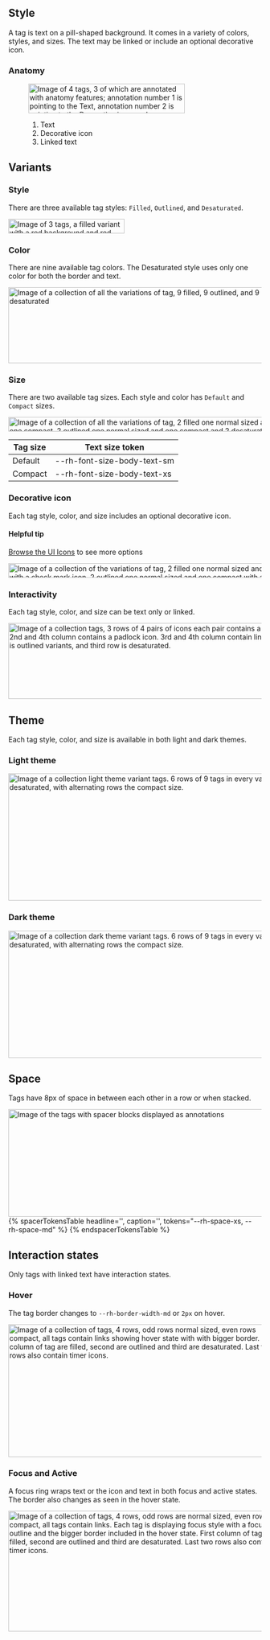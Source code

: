 ## Style

A tag is text on a pill-shaped background. It comes in a variety of colors, 
styles, and sizes. The text may be linked or include an optional decorative 
icon.

### Anatomy

<figure>
  <uxdot-example width-adjustment="311px">
    <img src="../tag-style-anatomy.svg"
        alt="Image of 4 tags, 3 of which are annotated with anatomy features; annotation number 1 is pointing to the Text, annotation number 2 is pointing to the Decorative icon, and annotation number 3 is pointing to the Linked text of a Linked Tag"
        width="311"
        height="59">
  </uxdot-example>
  <figcaption>
    <ol>
      <li>Text</li>
      <li>Decorative icon</li>
      <li>Linked text</li>
    </ol>
  </figcaption>
</figure>

## Variants

### Style

There are three available tag styles: `Filled`, `Outlined`, and `Desaturated`.

<uxdot-example width-adjustment="231px">
  <img src="../tag-style-variants-style.svg"
        alt="Image of 3 tags, a filled variant with a red background and red border, an outlined variant with a white background and red border, and a desaturated variant with a white background and dark grey border"
        width="231"
        height="29">
</uxdot-example>

### Color

There are nine available tag colors. The Desaturated style uses only one color 
for both the border and text.

<uxdot-example width-adjustment="558px">
  <img src="../tag-style-variants-color.svg"
        alt="Image of a collection of all the variations of tag, 9 filled, 9 outlined, and 9 desaturated"
        width="558"
        height="151">
</uxdot-example>

### Size

There are two available tag sizes. Each style and color has `Default` and 
`Compact` sizes.

<uxdot-example width-adjustment="539px">
  <img src="../tag-style-variants-size.svg"
        alt="Image of a collection of all the variations of tag, 2 filled one normal sized and one compact, 2 outlined one normal sized and one compact and 2 desaturated one normal sized and one compact"
        width="539"
        height="29">
</uxdot-example>

<rh-table>

| Tag size | Text size token             |
| -------- | --------------------------- |
| Default  | --rh-font-size-body-text-sm |
| Compact  | --rh-font-size-body-text-xs |

</rh-table>

### Decorative icon

Each tag style, color, and size includes an optional decorative icon.

<rh-alert state="info">
  <h4 slot="header">Helpful tip</h4>
  <p><a href="/icons/">Browse the UI Icons</a> to see more options</p>
</rh-alert>

<uxdot-example width-adjustment="614px">
  <img src="../tag-style-variants-decorative-icon.svg"
        alt="Image of a collection of the variations of tag, 2 filled one normal sized and one compact with a check mark icon, 2 outlined one normal sized and one compact with a check mark icon,  and 2 desaturated  one normal sized and one compact with a check mark icon"
        width="614"
        height="29">
</uxdot-example>

### Interactivity

Each tag style, color, and size can be text only or linked.

<uxdot-example width-adjustment="760px">
  <img src="../tag-style-variants-interactivity.svg"
        alt="Image of a collection tags, 3 rows of 4 pairs of icons each pair contains a tag that is normal size and compact.  2nd and 4th column contains a padlock icon.  3rd and 4th column contain links.  First row are all filled, second row is outlined variants, and third row is desaturated."
        width="760"
        height="151">
</uxdot-example>

## Theme

Each tag style, color, and size is available in both light and dark themes.

### Light theme

<uxdot-example width-adjustment="738px">
  <img src="../tag-style-theme-light.svg"
        alt="Image of a collection light theme variant tags. 6 rows of 9 tags in every variation, filled, outlined, desaturated, with alternating rows the compact size."
        width="738"
        height="253">
</uxdot-example>

### Dark theme

<uxdot-example width-adjustment="738px" color-palette="darkest">
  <img src="../tag-style-theme-dark.svg"
        alt="Image of a collection dark theme variant tags. 6 rows of 9 tags in every variation, filled, outlined, desaturated, with alternating rows the compact size."
        width="738"
        height="253">
</uxdot-example>


## Space

Tags have 8px of space in between each other in a row or when stacked.

<uxdot-example width-adjustment="663px">
  <img src="../tag-style-space.svg"
        alt="Image of the tags with spacer blocks displayed as annotations"
        width="663"
        height="214">
</uxdot-example>

<rh-table>
  {% spacerTokensTable 
      headline='',
      caption='',
      tokens="--rh-space-xs, --rh-space-md" %}
  {% endspacerTokensTable %}
</rh-table>

## Interaction states

Only tags with linked text have interaction states.

### Hover

The tag border changes to `--rh-border-width-md` or `2px` on hover.

<uxdot-example width-adjustment="555px">
  <img src="../tag-style-interaction-states-hover.svg"
        alt="Image of a collection of tags, 4 rows, odd rows normal sized, even rows compact, all tags contain links showing hover state with with bigger border.  First column of tag are filled, second are outlined and third are desaturated.  Last two rows also contain timer icons."
        width="555"
        height="264">
</uxdot-example>

### Focus and Active

A focus ring wraps text or the icon and text in both focus and active states. The border also changes as seen in the hover state.

<uxdot-example width-adjustment="555px">
  <img src="../tag-style-interaction-states-focus-active.svg"
        alt="Image of a collection of tags, 4 rows, odd rows are normal sized, even rows are compact, all tags contain links.  Each tag is displaying focus style with a focus outline and the bigger border included in the hover state.  First column of tags are filled, second are outlined and third are desaturated.  Last two rows also contain timer icons."
        width="555"
        height="240">
</uxdot-example>
